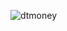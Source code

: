 ![dtmoney](https://user-images.githubusercontent.com/44203348/131838412-2f35897f-0f4a-401c-b60c-58a3c90194db.png)

